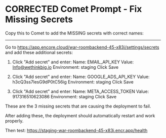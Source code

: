 # CORRECTED Comet Prompt - Fix Missing Secrets

Copy this to Comet to add the MISSING secrets with correct names:

---

Go to https://app.encore.cloud/war-roombackend-45-x83i/settings/secrets and add these additional secrets:

1. Click "Add secret" and enter:
   Name: EMAIL_API_KEY
   Value: Info@wethinkbig.io
   Environment: staging
   Click Save

2. Click "Add secret" and enter:
   Name: GOOGLE_ADS_API_KEY
   Value: h3cQ3ss7lesG9dP0tC56ig
   Environment: staging
   Click Save

3. Click "Add secret" and enter:
   Name: META_ACCESS_TOKEN
   Value: 917316510623086
   Environment: staging
   Click Save

These are the 3 missing secrets that are causing the deployment to fail.

After adding these, the deployment should automatically restart and work properly.

Then test: https://staging-war-roombackend-45-x83i.encr.app/health